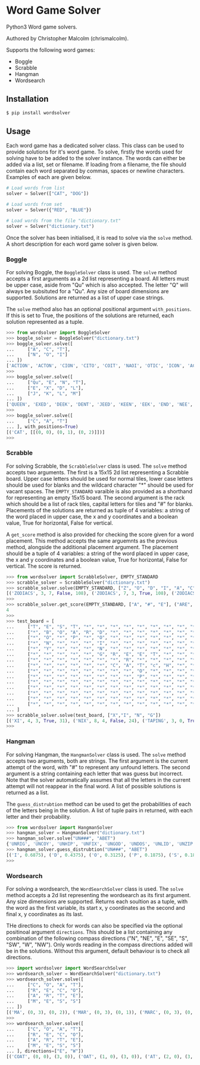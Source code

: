 # Word Game Solver
Python3 Word game solvers.

Authored by Christopher Malcolm (chrismalcolm).

Supports the following word games:
* Boggle
* Scrabble
* Hangman
* Wordsearch

## Installation

```bash
$ pip install wordsolver
```

## Usage

Each word game has a dedicated solver class. This class can be used to provide solutions for it's word game. To solve, firstly the words used for solving have to be added to the solver instance. The words can either be added via a list, set or filename. If loading from a filename, the file should contain each word separated by commas, spaces or newline characters. Examples of each are given below.

```python
# Load words from list
solver = Solver(["CAT", "DOG"])

# Load words from set
solver = Solver({"RED", "BLUE"})

# Load words from the file "dictionary.txt"
solver = Solver("dictionary.txt")
```

Once the solver has been initialised, it is read to solve via the `solve` method. A short description for each word game solver is given below.

### Boggle

For solving Boggle, the `BoggleSolver` class is used. The `solve` method accepts a first arguments as a 2d list representing a board. All letters must be upper case, aside from "Qu" which is also accepted. The letter "Q" will always be subsituted for a "Qu". Any size of board dimensions are supported. Solutions are returned as a list of upper case strings.

The `solve` method also has an optional positional argument `with_positions`. If this is set to True, the positions of the solutions are returned, each solution represented as a tuple.

```python
>>> from wordsolver import BoggleSolver
>>> boggle_solver = BoggleSolver("dictionary.txt")
>>> boggle_solver.solve([
...     ["A", "C", "T"],
...     ["N", "O", "I"]
... ])
['ACTION', 'ACTON', 'CION', 'CITO', 'COIT', 'NAOI', 'OTIC', 'ICON', 'ACT', 'CIT', 'COT', 'CON', 'CAN', 'TIC', 'TOC', 'TON', 'NOT', 'OCA', 'ION']
>>>
>>> boggle_solver.solve([
...     ["Qu", "E", "N", "T"],
...     ["E", "X", "D", "L"],
...     ["J", "K", "L", "M"]
... ])
['QUEEN', 'EXED', 'DEEK', 'DENT', 'JEED', 'KEEN', 'EEK', 'END', 'NEE', 'NED', 'EEN', 'XED', 'DEN', 'DEE', 'DEX', 'JEE', 'KEX']
>>>
>>> boggle_solver.solve([
...     ["C", "A", "T"]
... ], with_positions=True)
[('CAT', [[(0, 0), (0, 1), (0, 2)]])]
>>>
```

### Scrabble

For solving Scrabble, the `ScrabbleSolver` class is used. The `solve` method accepts two arguments. The first is a 15x15 2d list representing a Scrabble board. Upper case letters should be used for normal tiles, lower case letters should be used for blanks and the wildcard character "\*" should be used for vacant spaces. The `EMPTY_STANDARD` varaible is also provided as a shorthand for representing an empty 15x15 board. The second argument is the rack which should be a list of rack tiles, capital letters for tiles and "#" for blanks. Placements of the solutions are returned as tuple of 4 variables: a string of the word placed in upper case, the x and y coordinates and a boolean value, True for horizontal, False for vertical.

A `get_score` method is also provided for checking the score given for a word placement. This method accepts the same arguemnts as the previous method, alongside the additional placement argument. The placement should be a tuple of 4 variables: a string of the word placed in upper case, the x and y coordinates and a boolean value, True for horizontal, False for vertical. The score is returned.

```python
>>> from wordsolver import ScrabbleSolver, EMPTY_STANDARD
>>> scrabble_solver = ScrabbleSolver("dictionary.txt")
>>> scrabble_solver.solve(EMPTY_STANDARD, ["Z", "O", "D", "I", "A", "C", "S"])
[('ZODIACS', 3, 7, False, 108), ('ZODIACS', 7, 3, True, 108), ('ZODIACS', 6, 7, False, 94), ... , ('OI', 6, 7, False, 4), ('OI', 7, 6, True, 4)]
>>>
>>> scrabble_solver.get_score(EMPTY_STANDARD, ["A", "#", "E"], ("ARE", 7, 7, False))
4
>>>
>>> test_board = [
...     ["T", "E", "S", "T", "*", "*", "*", "*", "*", "*", "*", "*", "*", "*", "*"],
...     ["*", "B", "O", "A", "R", "D", "*", "*", "*", "*", "*", "*", "*", "*", "*"],
...     ["*", "O", "*", "P", "*", "O", "*", "*", "*", "*", "*", "*", "*", "*", "*"],
...     ["*", "N", "*", "*", "*", "I", "*", "*", "*", "*", "*", "*", "*", "*", "*"],
...     ["*", "Y", "*", "*", "*", "N", "*", "*", "*", "*", "*", "*", "*", "*", "*"],
...     ["*", "*", "*", "*", "*", "G", "R", "E", "E", "T", "*", "*", "*", "*", "*"],
...     ["*", "*", "*", "*", "*", "*", "*", "R", "*", "*", "*", "*", "*", "*", "*"],
...     ["*", "*", "*", "*", "*", "*", "C", "A", "T", "c", "H", "*", "*", "*", "*"],
...     ["*", "*", "*", "*", "*", "*", "*", "*", "O", "*", "*", "*", "*", "*", "*"],
...     ["*", "*", "*", "*", "*", "*", "*", "*", "P", "*", "*", "*", "*", "*", "*"],
...     ["*", "*", "*", "*", "*", "*", "*", "*", "*", "*", "*", "*", "*", "*", "*"],
...     ["*", "*", "*", "*", "*", "*", "*", "*", "*", "*", "*", "*", "*", "*", "*"],
...     ["*", "*", "*", "*", "*", "*", "*", "*", "*", "*", "*", "*", "*", "*", "*"],
...     ["*", "*", "*", "*", "*", "*", "*", "*", "*", "*", "*", "*", "*", "*", "*"],
...     ["*", "*", "*", "*", "*", "*", "*", "*", "*", "*", "*", "*", "*", "*", "*"]
... ]
>>> scrabble_solver.solve(test_board, ["X","I", "N", "G"])
[('XI', 4, 3, True, 31), ('NIX', 8, 4, False, 24), ('TAPING', 3, 0, True, 18), ('OX', 5, 2, False, 17), ... , ('IN', 5, 3, False, 2)]
>>>
```

### Hangman

For solving Hangman, the `HangmanSolver` class is used. The `solve` method accepts two arguments, both are strings. The first argument is the current attempt of the word, with "#" to represent any unfound letters. The second argument is a string containing each letter that was guess but incorrect. Note that the solver automatically assumes that all the letters in the current attempt will not reappear in the final word. A list of possible solutions is returned as a list.

The `guess_distrubtion` method can be used to get the probabilities of each of the letters being in the solution. A list of tuple pairs in returned, with each letter and their probability.

```python
>>> from wordsolver import HangmanSolver
>>> hangman_solver = HangmanSolver("dictionary.txt")
>>> hangman_solver.solve("UN###", "ABET")
{'UNRIG', 'UNCOY', 'UNHIP', 'UNFIX', 'UNGOD', 'UNDOS', 'UNLID', 'UNZIP', 'UNRID', 'UNDID', 'UNCOS', 'UNRIP', 'UNSOD', 'UNMIX', 'UNIFY', 'UNKID'}
>>> hangman_solver.guess_distrubtion("UN###", "ABET")
[('I', 0.6875), ('D', 0.4375), ('O', 0.3125), ('P', 0.1875), ('S', 0.1875), ... , ('H', 0.0625), ('J', 0), ('V', 0), ('Q', 0), ('W', 0)]
>>>
```

### Wordsearch

For solving a wordsearch, the `WordSearchSolver` class is used. The `solve` method accepts a 2d list representing the wordsearch as its first argument. Any size dimensions are supported. Returns each soultion as a tuple, with the word as the first variable, its start x, y coordinates as the second and final x, y coordinates as its last.

THe directions to check for words can also be specified via the optional positinoal argument `directions`. This should be a list containing any combination of the following compass directions ("N", "NE", "E", "SE", "S", "SW", "W", "NW"). Only words reading in the compass directions added will be in the solutions. Without this argument, default behaviour is to check all directions.

```python
>>> import wordsolver import WordSearchSolver
>>> wordsearch_solver = WordSearchSolver("dictionary.txt")
>>> wordsearch_solver.solve([
...     ["C", "O", "A", "T"],
...     ["R", "E", "C", "O"],
...     ["A", "R", "T", "E"],
...     ["M", "E", "S", "S"]
... ])
[('MA', (0, 3), (0, 2)), ('MAR', (0, 3), (0, 1)), ('MARC', (0, 3), (0, 0)), ... , ('ECO', (3, 2), (1, 0))]
>>>
>>> wordsearch_solver.solve([
...     ["C", "O", "A", "T"],
...     ["R", "E", "C", "O"],
...     ["A", "R", "T", "E"],
...     ["M", "E", "S", "S"]
... ], directions=["E", "W"])
[('COAT', (0, 0), (3, 0)), ('OAT', (1, 0), (3, 0)), ('AT', (2, 0), (3, 0)), ('RE', (0, 1), (1, 1)), ... , ('EM', (1, 3), (0, 3))]
```
